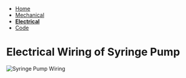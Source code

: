 - [Home](/Thompson-Syringe-Pump/index)
- [Mechanical](/Thompson-Syringe-Pump/index)
- **[Electrical](/Thompson-Syringe-Pump/index)**
- [Code](/Thompson-Syringe-Pump/index)

# Electrical Wiring of Syringe Pump

![Syringe Pump Wiring](/Thompson-Syringe-Pump/Assets/Breadboard-Wiring.jpg)
